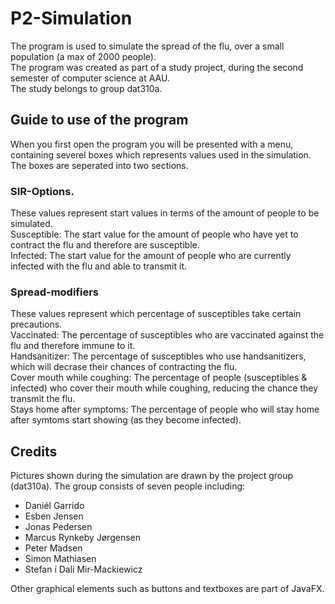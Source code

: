 # P2-Simulation
The program is used to simulate the spread of the flu, over a small population (a max of 2000 people).  
The program was created as part of a study project, during the second semester of computer science at AAU.  
The study belongs to group dat310a.  

## Guide to use of the program
When you first open the program you will be presented with a menu, containing severel boxes which represents values used in the simulation.  
The boxes are seperated into two sections.
### SIR-Options.
These values represent start values in terms of the amount of people to be simulated.  
Susceptible: The start value for the amount of people who have yet to contract the flu and therefore are susceptible.  
Infected: The start value for the amount of people who are currently infected with the flu and able to transmit it.  

### Spread-modifiers
These values represent which percentage of susceptibles take certain precautions.  
Vaccinated: The percentage of susceptibles who are vaccinated against the flu and therefore immune to it.  
Handsanitizer: The percentage of susceptibles who use handsanitizers, which will decrase their chances of contracting the flu.  
Cover mouth while coughing: The percentage of people (susceptibles & infected) who cover their mouth while coughing, reducing the chance they transmit the flu.  
Stays home after symptoms: The percentage of people who will stay home after symtoms start showing (as they become infected).

## Credits
Pictures shown during the simulation are drawn by the project group (dat310a).
The group consists of seven people including:
- Daniél Garrido
- Esben Jensen
- Jonas Pedersen
- Marcus Rynkeby Jørgensen
- Peter Madsen
- Simon Mathiasen
- Stefan ́ı Dali Mir-Mackiewicz

Other graphical elements such as buttons and textboxes are part of JavaFX.
